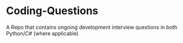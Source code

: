 # Coding-Questions
A Repo that contains ongoing development interview questions in both Python/C# (where applicable)

